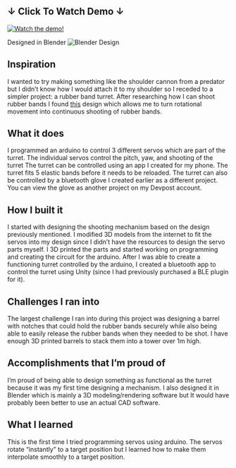 ## ↓ Click To Watch Demo ↓
[![Watch the demo!](https://d112y698adiu2z.cloudfront.net/photos/production/software_photos/002/480/899/datas/gallery.jpg)](https://www.youtube.com/watch?v=vvXfCGgURfA)

Designed in Blender
![Blender Design](https://d112y698adiu2z.cloudfront.net/photos/production/software_photos/002/480/980/datas/original.png)

## Inspiration
I wanted to try making something like the shoulder cannon from a predator but I didn’t know how I would attach it to my shoulder so I receded to a simpler project: a rubber band turret. After researching how I can shoot rubber bands I found [this](https://hackaday.com/2019/02/13/palm-sized-gatling-gun-has-32-mini-elastics-with-your-name-on-them/) design which allows me to turn rotational movement into continuous shooting of rubber bands.

## What it does
I programmed an arduino to control 3 different servos which are part of the turret. The individual servos control the pitch, yaw, and shooting of the turret The turret can be controlled using an app I created for my phone. The turret fits 5 elastic bands before it needs to be reloaded. The turret can also be controlled by a bluetooth glove I created earlier as a different project. You can view the glove as another project on my Devpost account.

## How I built it
I started with designing the shooting mechanism based on the design previously mentioned. I modified 3D models from the internet to fit the servos into my design since I didn’t have the resources to design the servo parts myself. I 3D printed the parts and started working on programming and creating the circuit for the arduino. After I was able to create a functioning turret controlled by the arduino, I created a bluetooth app to control the turret using Unity (since I had previously purchased a BLE plugin for it).

## Challenges I ran into
The largest challenge I ran into during this project was designing a barrel with notches that could hold the rubber bands securely while also being able to easily release the rubber bands when they needed to be shot. I have enough 3D printed barrels to stack them into a tower over 1m high.

## Accomplishments that I’m proud of
I’m proud of being able to design something as functional as the turret because it was my first time designing a mechanism. I also designed it in Blender which is mainly a 3D modeling/rendering software but It would have probably been better to use an actual CAD software.

## What I learned
This is the first time I tried programming servos using arduino. The servos rotate “instantly” to a target position but I learned how to make them interpolate smoothly to a target position.
